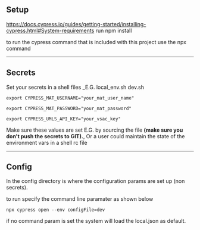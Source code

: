 ## Setup

https://docs.cypress.io/guides/getting-started/installing-cypress.html#System-requirements
run npm install

to run the cypress command that is included with this project use the npx command

---

## Secrets

Set your secrets in a shell files _E.G. local_env.sh dev.sh

```
export CYPRESS_MAT_USERNAME="your_mat_user_name"

export CYPRESS_MAT_PASSWORD="your_mat_password"

export CYPRESS_UMLS_API_KEY="your_vsac_key"
```

Make sure these values are set E.G. by sourcing the file **(make sure you don't push the secrets to GIT).**, 
Or a user could maintain the state of the environment vars in a shell rc file

---

## Config 

In the config directory is where the configuration params are set up (non secrets).

to run specify the command line paramater as shown below

```
npx cypress open --env configFile=dev
```

if no command param is set the system will load the local.json as default.




